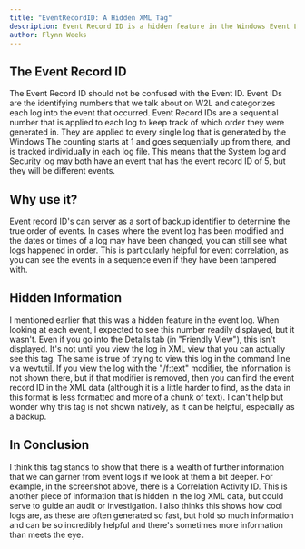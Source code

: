 ```yaml
---
title: "EventRecordID: A Hidden XML Tag"
description: Event Record ID is a hidden feature in the Windows Event Logs that serves to further enrich the information of logs.
author: Flynn Weeks
---
```


## The Event Record ID

The Event Record ID should not be confused with the Event ID. Event IDs are the identifying numbers that we talk about on W2L and categorizes each log into the event that occurred. Event Record IDs are a sequential number that is applied to each log to keep track of which order they were generated in. They are applied to every single log that is generated by the Windows The counting starts at 1 and goes sequentially up from there, and is tracked individually in each log file. This means that the System log and Security log may both have an event that has the event record ID of 5, but they will be different events.

## Why use it?

Event record ID's can server as a sort of backup identifier to determine the true order of events. In cases where the event log has been modified and the dates or times of a log may have been changed, you can still see what logs happened in order. This is particularly helpful for event correlation, as you can see the events in a sequence even if they have been tampered with.

## Hidden Information

I mentioned earlier that this was a hidden feature in the event log. When looking at each event, I expected to see this number readily displayed, but it wasn't. Even if you go into the Details tab (in "Friendly View"), this isn't displayed. It's not until you view the log in XML view that you can actually see this tag. The same is true of trying to view this log in the command line via wevtutil. If you view the log with the "/f:text" modifier, the information is not shown there, but if that modifier is removed, then you can find the event record ID in the XML data (although it is a little harder to find, as the data in this format is less formatted and more of a chunk of text). I can't help but wonder why this tag is not shown natively, as it can be helpful, especially as a backup.

## In Conclusion

I think this tag stands to show that there is a wealth of further information that we can garner from event logs if we look at them a bit deeper. For example, in the screenshot above, there is a Correlation Activity ID. This is another piece of information that is hidden in the log XML data, but could serve to guide an audit or investigation. I also thinks this shows how cool logs are, as these are often generated so fast, but hold so much information and can be so incredibly helpful and there's sometimes more information than meets the eye.
